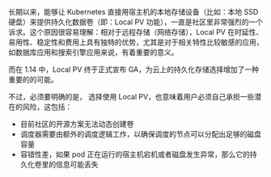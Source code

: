 长期以来，能够让 Kubernetes 直接用宿主机的本地存储设备（比如：本地 SSD 硬盘）来提供持久化数据卷（即：Local PV 功能），一直是社区里非常强烈的一个诉求。这个原因很容易理解：相对于远程存储（网络存储），Local PV 在时延性、易用性、稳定性和费用上具有独特的优势，尤其是对于相关特性比较敏感的应用，如数据库应用和搜索引擎应用来说，有着重要的意义。

而在 1.14 中，Local PV 终于正式宣布 GA，为云上的持久化存储选择增加了一种重要的的可能。

不过，必须要明确的是， 选择使用 Local PV，也意味着用户必须自己承担一些潜在的风险，这包括：

* 目前社区的开源方案无法动态创建卷
* 调度器需要由额外的调度逻辑工作，以确保调度的节点可以分配出足够的磁盘容量
* 容错性差，如果 pod 正在运行的宿主机宕机或者磁盘发生异常，那么它的持久化卷里的信息可能丢失